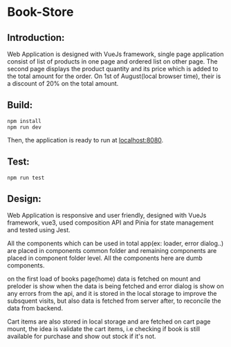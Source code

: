 # Book-Store

## Introduction:

Web Application is designed with VueJs framework, single page application consist of list of products in one page and ordered list on other page.
The second page displays the product quantity and its price which is added to the total amount for the order.
On 1st of August(local browser time), their is a discount of 20% on the total amount.

## Build:

```
npm install
npm run dev

```

Then, the application is ready to run at
[localhost:8080](http://localhost:8080/).

## Test:

```
npm run test

```

## Design:

Web Application is responsive and user friendly, designed with VueJs framework, vue3, used composition API and Pinia for state management and tested using Jest.

All the components which can be used in total app(ex: loader, error dialog..) are placed in components common folder and remaining components are placed in component folder level. All the components here are dumb components.

on the first load of books page(home) data is fetched on mount and preloder is show when the data is being fetched and error dialog is show on any errors from the api, and it is stored in the local storage to improve the subsquent visits, but also data is fetched from server after, to reconcile the data from backend.

Cart items are also stored in local storage and are fetched on cart page mount, the idea is validate the cart items, i.e checking if book is still available for purchase and show out stock if it's not.
